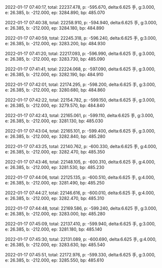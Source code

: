 2022-01-17 07:40:17, total: 22237.478, p: -595.670, delta:6.625 手, g:3.000, e: 26.385, b: -212.000, ep: 3284.890, bp: 485.070

2022-01-17 07:40:38, total: 22258.910, p: -594.940, delta:6.625 手, g:3.000, e: 26.385, b: -212.000, ep: 3284.180, bp: 484.890

2022-01-17 07:40:59, total: 22245.318, p: -596.240, delta:6.625 手, g:3.000, e: 26.385, b: -212.000, ep: 3283.200, bp: 484.930

2022-01-17 07:41:20, total: 22217.093, p: -596.990, delta:6.625 手, g:3.000, e: 26.385, b: -212.000, ep: 3283.730, bp: 485.090

2022-01-17 07:41:41, total: 22224.068, p: -597.090, delta:6.625 手, g:3.000, e: 26.385, b: -212.000, ep: 3282.190, bp: 484.910

2022-01-17 07:42:01, total: 22174.295, p: -598.200, delta:6.625 手, g:3.000, e: 26.385, b: -212.000, ep: 3280.680, bp: 484.860

2022-01-17 07:42:22, total: 22154.782, p: -599.150, delta:6.625 手, g:3.000, e: 26.385, b: -212.000, ep: 3279.570, bp: 484.840

2022-01-17 07:42:43, total: 22165.061, p: -599.110, delta:6.625 手, g:3.000, e: 26.385, b: -212.000, ep: 3281.130, bp: 485.030

2022-01-17 07:43:04, total: 22165.101, p: -599.400, delta:6.625 手, g:3.000, e: 26.385, b: -212.000, ep: 3282.840, bp: 485.280

2022-01-17 07:43:25, total: 22140.762, p: -600.330, delta:6.625 手, g:4.000, e: 26.385, b: -212.000, ep: 3282.470, bp: 485.350

2022-01-17 07:43:46, total: 22148.105, p: -600.310, delta:6.625 手, g:4.000, e: 26.385, b: -212.000, ep: 3281.530, bp: 485.230

2022-01-17 07:44:06, total: 22125.135, p: -600.510, delta:6.625 手, g:4.000, e: 26.385, b: -212.000, ep: 3281.490, bp: 485.250

2022-01-17 07:44:27, total: 22146.616, p: -600.010, delta:6.625 手, g:4.000, e: 26.385, b: -212.000, ep: 3282.470, bp: 485.310

2022-01-17 07:44:48, total: 22169.586, p: -599.240, delta:6.625 手, g:3.000, e: 26.385, b: -212.000, ep: 3283.000, bp: 485.280

2022-01-17 07:45:09, total: 22137.410, p: -599.940, delta:6.625 手, g:3.000, e: 26.385, b: -212.000, ep: 3281.180, bp: 485.140

2022-01-17 07:45:30, total: 22131.089, p: -600.690, delta:6.625 手, g:4.000, e: 26.385, b: -212.000, ep: 3283.630, bp: 485.540

2022-01-17 07:45:51, total: 22172.976, p: -599.330, delta:6.625 手, g:3.000, e: 26.385, b: -212.000, ep: 3285.550, bp: 485.610